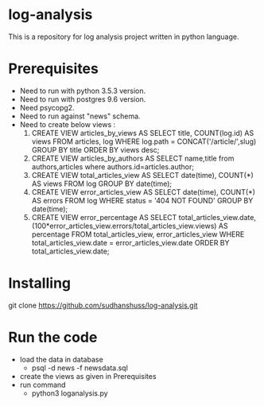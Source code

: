 # log-analysis


This is a repository for log analysis project written in python language.

# Prerequisites

* Need to run with python 3.5.3 version.
* Need to run with postgres 9.6 version.
* Need psycopg2.
* Need to run against "news" schema.
* Need to create below views :
  1. CREATE VIEW articles_by_views AS SELECT title, COUNT(log.id) AS views FROM articles, log
     WHERE log.path = CONCAT('/article/',slug) GROUP BY title ORDER BY views desc;
  2. CREATE VIEW articles_by_authors AS SELECT name,title from authors,articles where authors.id=articles.author;
  3. CREATE VIEW total_articles_view AS SELECT date(time), COUNT(*) AS views
     FROM log GROUP BY date(time);
  4. CREATE VIEW error_articles_view AS SELECT date(time), COUNT(*) AS errors
     FROM log WHERE status = '404 NOT FOUND' GROUP BY date(time);
  5. CREATE VIEW error_percentage AS SELECT total_articles_view.date, 
     (100*error_articles_view.errors/total_articles_view.views) AS percentage
     FROM total_articles_view, error_articles_view WHERE total_articles_view.date = error_articles_view.date ORDER BY total_articles_view.date;
  

# Installing

git clone https://github.com/sudhanshuss/log-analysis.git

# Run the code

* load the data in database 
  * psql -d news -f newsdata.sql
* create the views as given in Prerequisites
* run command
  * python3 loganalysis.py
